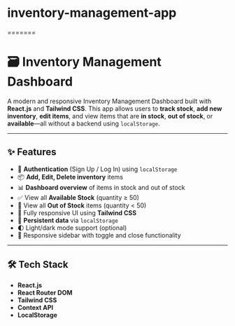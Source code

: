# inventory-management-app
=======
# 🗃️ Inventory Management Dashboard

A modern and responsive Inventory Management Dashboard built with **React.js** and **Tailwind CSS**. This app allows users to **track stock**, **add new inventory**, **edit items**, and view items that are **in stock**, **out of stock**, or **available**—all without a backend using `localStorage`.

---

## ✨ Features

- 🔐 **Authentication** (Sign Up / Log In) using `localStorage`
- 📦 **Add, Edit, Delete inventory** items
- 📊 **Dashboard overview** of items in stock and out of stock
- ✅ View all **Available Stock** (quantity ≥ 50)
- 🚫 View all **Out of Stock** items (quantity < 50)
- 🎨 Fully responsive UI using **Tailwind CSS**
- 📁 **Persistent data** via `localStorage`
- 🌓 Light/dark mode support (optional)
- 📱 Responsive sidebar with toggle and close functionality

---

## 🛠️ Tech Stack

- **React.js**
- **React Router DOM**
- **Tailwind CSS**
- **Context API**
- **LocalStorage**